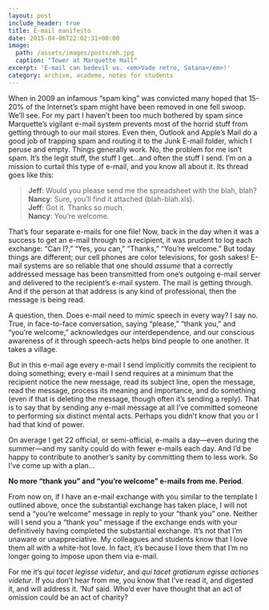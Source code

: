 ```yaml
---
layout: post
include_header: true
title: E-mail manifesto
date: 2015-04-06T22:02:31+00:00
image:
  path: /assets/images/posts/mh.jpg
  caption: "Tower at Marquette Hall"
excerpt: 'E-mail can bedevil us. <em>Vade retro, Satana</em>!'
category: archive, academe, notes for students
---
```

When in 2009 an infamous “spam king” was convicted many hoped that 15-20% of the Internet’s spam might have been removed in one fell swoop. We’ll see. For my part I haven’t been too much bothered by spam since Marquette’s vigilant e-mail system prevents most of the horrid stuff from getting through to our mail stores. Even then, Outlook and Apple’s Mail do a good job of trapping spam and routing it to the Junk E-mail folder, which I peruse and empty. Things generally work. No, the problem for me isn’t spam. It’s the legit stuff, the stuff I get...and often the stuff I send. I’m on a mission to curtail this type of e-mail, and you know all about it. Its thread goes like this:

> **Jeff**: Would you please send me the spreadsheet with the blah, blah?  
> **Nancy**: Sure, you’ll find it attached (blah-blah.xls).  
> **Jeff**: Got it. Thanks so much.  
> **Nancy**: You’re welcome.

That’s four separate e-mails for one file! Now, back in the day when it was a success to get an e-mail through to a recipient, it was prudent to log each exchange: “Can I?,” “Yes, you can,” “Thanks,” “You’re welcome.” But today things are different; our cell phones are color televisions, for gosh sakes! E-mail systems are so reliable that one should _assume_ that a correctly addressed message has been transmitted from one’s outgoing e-mail server and delivered to the recipient’s e-mail system. The mail is getting through. And if the person at that address is any kind of professional, then the message is being read.

A question, then. Does e-mail need to mimic speech in every way? I say no. True, in face-to-face conversation, saying “please,” “thank you,” and “you’re welcome,” acknowledges our interdependence, and our conscious awareness of it through speech-acts helps bind people to one another. It takes a village.

But in this e-mail age every e-mail I send implicitly commits the recipient to doing something; every e-mail I send requires at a minimum that the recipient notice the new message, read its subject line, open the message, read the message, process its meaning and importance, and do something (even if that is deleting the message, though often it’s sending a reply). That is to say that by sending any e-mail message at all I’ve committed someone to performing six distinct mental acts. Perhaps you didn’t know that you or I had that kind of power.

On average I get 22 official, or semi-official, e-mails a day—even during the summer—and my sanity could do with fewer e-mails each day. And I’d be happy to contribute to another’s sanity by committing them to less work. So I’ve come up with a plan…

**No more “thank you” and “you’re welcome” e-mails from me. Period**.

From now on, if I have an e-mail exchange with you similar to the template I outlined above, once the substantial exchange has taken place, I will not send a “you’re welcome” message in reply to your “thank you” one. Neither will I send you a “thank you” message if the exchange ends with your definitively having completed the substantial exchange. It’s not that I’m unaware or unappreciative. My colleagues and students know that I love them all with a white-hot love. In fact, it’s because I love them that I’m no longer going to impose upon them via e-mail.

For me it’s _qui tacet legisse videtur_, and _qui tacet gratiarum egisse actiones videtur_. If you don’t hear from me, you know that I’ve read it, and digested it, and will address it. ‘Nuf said. Who’d ever have thought that an act of omission could be an act of charity?
